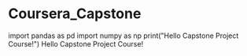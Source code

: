 # Coursera_Capstone
import pandas as pd
import numpy  as np
print("Hello Capstone Project Course!")
Hello Capstone Project Course!
